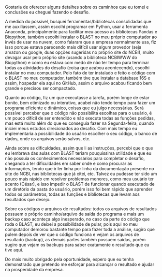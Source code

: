 Gostaria de oferecer alguns detalhes sobre os caminhos que eu tomei e conclusões eu cheguei fazendo o desafio.

  A medida do possível, busquei ferramentas/bibliotecas consolidadas que me auxiliassem, assim escolhi programar em Python, usar a ferramenta Anaconda, principalmente para 
facilitar meu acesso às bibliotecas Pandas e Biopython, também escolhi instalar o BLAST no meu próprio computador ao invés de usar na nuvem, como falaram que a empresa normalmente
usa, fiz isso porque estava parecendo mais difícil usar algum provedor (seja amazon ou google, duas opções sugeridas no próprio site do NCBI), muito devagar usar pelo próprio site
(usando a biblioteca NCBIWWW do Biopython) e como eu estava com medo de não ter tempo para terminar todas as atividades do desafio (coisa que acabou acontecendo), escolhi instalar
no meu computador. Pelo fato de ter instalado e feito o código com o BLAST no meu computador, também tive que instalar a database 16S e assim, hospedar ela aqui no GitHub, assim o
arquivo acabou ficando bem grande e precisou ser compactado.

  Quanto ao código, fiz um que executasse a tarefa, porém longe de estar bonito, bem otimizado ou interativo, acabei não tendo tempo para fazer um programa eficiente e dinâmico,
coisas que eu julgo necessárias. Será possível perceber que o código não possibilita escolhas para o usuário, é um pouco difícil de ser entendido e não executa todas as funções
pedidas, mas está muito além do que eu conseguia fazer na Segunda-feira, quando iniciei meus estudos direcionados ao desafio. Com mais tempo eu implementaria a possibilidade do
usuário escolher o seu código, o banco de dados, onde os arquivos serão salvos, etc.

  Ainda sobre as dificuldades, assim que li as instruções, percebi que o que eu lembrava das aulas com BLAST teriam pouquíssima utilidade e que eu não possuía os conhecimentos
necessários para completar o desafio, chegando a ter dificuldades em saber onde e como procurar as informações, tendo que ir ler linha por linha da documentação presente no site
do NCBI, nas bibliotecas que já citei, etc. Talvez eu pudesse ter sido um pouco mais rápido em resolver problemas menores, como meu usuário ter acento (César), e isso impedir o
BLAST de funcionar quando executado de um diretório da pasta do usuário, porém isso foi bem rápido que aprender todos os parâmetros, todas as funções e bibliotecas que levam aos
resultados que desejo.

  Sobre os códigos e arquivos de resultados: todos os arquivos de resultados possuem o próprio caminho/arquivo de saída do programa e mais um backup caso aconteça algo inesperado,
no caso da parte do código que roda o BLAST, eu deixei a possibilidade de pular, pois aqui no meu computador demorou bastante tempo para fazer toda a análise, sugiro que pulem
depois de ver que o código funciona e vejam os arquivos de resultado (backup), as demais partes também possuem saídas, porém sugiro que vejam os backups para saber exatamente o
resultado que eu tive aqui.

  Do mais muito obrigado pela oportunidade, espero que eu tenha demonstrado que pretendo me esforçar para alcançar o resultado e ajudar na prosperidade da empresa.
